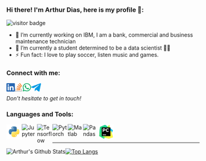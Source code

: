 
### Hi there! I'm Arthur Dias, here is my profile 🚀:
  
  ![visitor badge](https://visitor-badge.glitch.me/badge?page_id=arthuranacletodias&left_color=black&right_color=blue&-badge&left_text=Page%20Visitors)

  
- 🔭 I’m currently working on IBM, I am a bank, commercial and business maintenance technician
- 🌱 I’m currently a student determined to be a data scientist 👨‍💻
- ⚡ Fun fact: I love to play soccer, listen music and games.


### Connect with me:

[<img align="left" alt="Sabesan | LinkedIn" height="22px" src="./logo/LinkedIn.png" />][linkedin]
[<img align="left" alt="Sabesan | Stackoverflow" height="22px" src="./logo/StackOverflow.png" />][stackoverflow]
[<img align="left" alt="Sabesan | Whatsapp" height="22px" src="./logo/WhatsApp.png" />][whatsapp]
[<img align="left" alt="Sabesan | Telegram" height="22px" src="./logo/Telegram.png" />][telegram]
  
<br />

<p align=left>
<em>Don't hesitate to get in touch!</em>
</p>

### Languages and Tools:

[<img align="left" alt="Python" width="40px" src="https://raw.githubusercontent.com/github/explore/80688e429a7d4ef2fca1e82350fe8e3517d3494d/topics/python/python.png"/>][github]
[<img align="left" alt="Jupyter" width="40px" src="https://upload.wikimedia.org/wikipedia/commons/thumb/3/38/Jupyter_logo.svg/883px-Jupyter_logo.svg.png"/>][github]
[<img align="left" alt="Tensorflow" width="40px" 
src="https://upload.wikimedia.org/wikipedia/commons/thumb/2/2d/Tensorflow_logo.svg/1200px-Tensorflow_logo.svg.png"/>][github]
[<img align="left" alt="Pytorch" width="40px" src="https://pytorch.org/assets/images/pytorch-logo.png"/>][github]
[<img align="left" alt="Matlab" width="40px" src="https://upload.wikimedia.org/wikipedia/commons/thumb/2/21/Matlab_Logo.png/667px-Matlab_Logo.png"/>][github]
[<img align="left" alt="Pandas" width="40px" src="https://upload.wikimedia.org/wikipedia/commons/thumb/e/ed/Pandas_logo.svg/1200px-Pandas_logo.svg.png"/>][github]
[<img align="left" alt="PyCharm" width="40px" src="https://github.com/devicons/devicon/blob/master/icons/pycharm/pycharm-original.svg"/>][github]


<br />
<br />

---
<img align="left" alt="Arthur's Github Stats" src="https://github-readme-stats.vercel.app/api?username=arthuranacletodias&show_icons=true&hide_border=true" />

[![Top Langs](https://github-readme-stats.vercel.app/api/top-langs/?username=arthuranacletodias&show_icons=true&hide_border=true)](https://github.com/arthuranacletodias)



[linkedin]: https://www.linkedin.com/in/arthuranacletodias
[github]:  https://github.com/arthuranacletodias
[stackoverflow]: https://pt.stackoverflow.com/users/273096/arthur-anacleto-dias
[whatsapp]: https://wa.me/+5524981617787
[telegram]: https://t.me/arthuranacletodias


